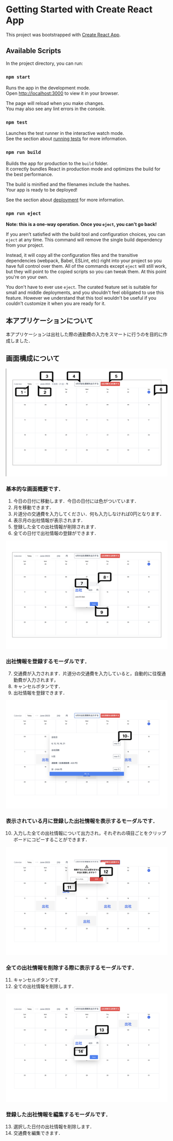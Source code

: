 # Getting Started with Create React App

This project was bootstrapped with [Create React App](https://github.com/facebook/create-react-app).

## Available Scripts

In the project directory, you can run:

### `npm start`

Runs the app in the development mode.\
Open [http://localhost:3000](http://localhost:3000) to view it in your browser.

The page will reload when you make changes.\
You may also see any lint errors in the console.

### `npm test`

Launches the test runner in the interactive watch mode.\
See the section about [running tests](https://facebook.github.io/create-react-app/docs/running-tests) for more information.

### `npm run build`

Builds the app for production to the `build` folder.\
It correctly bundles React in production mode and optimizes the build for the best performance.

The build is minified and the filenames include the hashes.\
Your app is ready to be deployed!

See the section about [deployment](https://facebook.github.io/create-react-app/docs/deployment) for more information.

### `npm run eject`

**Note: this is a one-way operation. Once you `eject`, you can't go back!**

If you aren't satisfied with the build tool and configuration choices, you can `eject` at any time. This command will remove the single build dependency from your project.

Instead, it will copy all the configuration files and the transitive dependencies (webpack, Babel, ESLint, etc) right into your project so you have full control over them. All of the commands except `eject` will still work, but they will point to the copied scripts so you can tweak them. At this point you're on your own.

You don't have to ever use `eject`. The curated feature set is suitable for small and middle deployments, and you shouldn't feel obligated to use this feature. However we understand that this tool wouldn't be useful if you couldn't customize it when you are ready for it.

## 本アプリケーションについて

本アプリケーションは出社した際の通勤費の入力をスマートに行うのを目的に作成しました．

## 画面構成について
![画像1](Images/Image1.png)
### 基本的な画面概要です．
1. 今日の日付に移動します．今日の日付には色がついています．
2. 月を移動できます．
3. 片道分の交通費を入力してください．何も入力しなければ0円となります．
4. 表示月の出社情報が表示されます．
5. 登録した全ての出社情報が削除されます．
6. 全ての日付で出社情報の登録ができます．

![画像2](Images/Image2.png)
### 出社情報を登録するモーダルです．
7. 交通費が入力されます．片道分の交通費を入力していると，自動的に往復通勤費が入力されます，
8. キャンセルボタンです．
9. 出社情報を登録できます．

![画像3](Images/Image3.png)
### 表示されている月に登録した出社情報を表示するモーダルです．
10. 入力した全ての出社情報について出力され，それぞれの項目ごとをクリップボードにコピーすることができます．

![画像11](Images/Image4.png)
### 全ての出社情報を削除する際に表示するモーダルです．
11. キャンセルボタンです．
12. 全ての出社情報を削除します．

![画像5](Images/Image5.png)
### 登録した出社情報を編集するモーダルです．
13. 選択した日付の出社情報を削除します．
14. 交通費を編集できます．